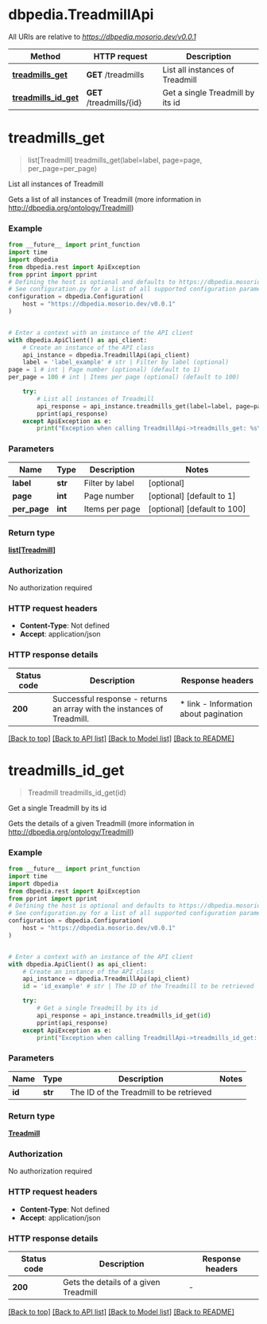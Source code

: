 # dbpedia.TreadmillApi

All URIs are relative to *https://dbpedia.mosorio.dev/v0.0.1*

Method | HTTP request | Description
------------- | ------------- | -------------
[**treadmills_get**](TreadmillApi.md#treadmills_get) | **GET** /treadmills | List all instances of Treadmill
[**treadmills_id_get**](TreadmillApi.md#treadmills_id_get) | **GET** /treadmills/{id} | Get a single Treadmill by its id


# **treadmills_get**
> list[Treadmill] treadmills_get(label=label, page=page, per_page=per_page)

List all instances of Treadmill

Gets a list of all instances of Treadmill (more information in http://dbpedia.org/ontology/Treadmill)

### Example

```python
from __future__ import print_function
import time
import dbpedia
from dbpedia.rest import ApiException
from pprint import pprint
# Defining the host is optional and defaults to https://dbpedia.mosorio.dev/v0.0.1
# See configuration.py for a list of all supported configuration parameters.
configuration = dbpedia.Configuration(
    host = "https://dbpedia.mosorio.dev/v0.0.1"
)


# Enter a context with an instance of the API client
with dbpedia.ApiClient() as api_client:
    # Create an instance of the API class
    api_instance = dbpedia.TreadmillApi(api_client)
    label = 'label_example' # str | Filter by label (optional)
page = 1 # int | Page number (optional) (default to 1)
per_page = 100 # int | Items per page (optional) (default to 100)

    try:
        # List all instances of Treadmill
        api_response = api_instance.treadmills_get(label=label, page=page, per_page=per_page)
        pprint(api_response)
    except ApiException as e:
        print("Exception when calling TreadmillApi->treadmills_get: %s\n" % e)
```

### Parameters

Name | Type | Description  | Notes
------------- | ------------- | ------------- | -------------
 **label** | **str**| Filter by label | [optional] 
 **page** | **int**| Page number | [optional] [default to 1]
 **per_page** | **int**| Items per page | [optional] [default to 100]

### Return type

[**list[Treadmill]**](Treadmill.md)

### Authorization

No authorization required

### HTTP request headers

 - **Content-Type**: Not defined
 - **Accept**: application/json

### HTTP response details
| Status code | Description | Response headers |
|-------------|-------------|------------------|
**200** | Successful response - returns an array with the instances of Treadmill. |  * link - Information about pagination <br>  |

[[Back to top]](#) [[Back to API list]](../README.md#documentation-for-api-endpoints) [[Back to Model list]](../README.md#documentation-for-models) [[Back to README]](../README.md)

# **treadmills_id_get**
> Treadmill treadmills_id_get(id)

Get a single Treadmill by its id

Gets the details of a given Treadmill (more information in http://dbpedia.org/ontology/Treadmill)

### Example

```python
from __future__ import print_function
import time
import dbpedia
from dbpedia.rest import ApiException
from pprint import pprint
# Defining the host is optional and defaults to https://dbpedia.mosorio.dev/v0.0.1
# See configuration.py for a list of all supported configuration parameters.
configuration = dbpedia.Configuration(
    host = "https://dbpedia.mosorio.dev/v0.0.1"
)


# Enter a context with an instance of the API client
with dbpedia.ApiClient() as api_client:
    # Create an instance of the API class
    api_instance = dbpedia.TreadmillApi(api_client)
    id = 'id_example' # str | The ID of the Treadmill to be retrieved

    try:
        # Get a single Treadmill by its id
        api_response = api_instance.treadmills_id_get(id)
        pprint(api_response)
    except ApiException as e:
        print("Exception when calling TreadmillApi->treadmills_id_get: %s\n" % e)
```

### Parameters

Name | Type | Description  | Notes
------------- | ------------- | ------------- | -------------
 **id** | **str**| The ID of the Treadmill to be retrieved | 

### Return type

[**Treadmill**](Treadmill.md)

### Authorization

No authorization required

### HTTP request headers

 - **Content-Type**: Not defined
 - **Accept**: application/json

### HTTP response details
| Status code | Description | Response headers |
|-------------|-------------|------------------|
**200** | Gets the details of a given Treadmill |  -  |

[[Back to top]](#) [[Back to API list]](../README.md#documentation-for-api-endpoints) [[Back to Model list]](../README.md#documentation-for-models) [[Back to README]](../README.md)

